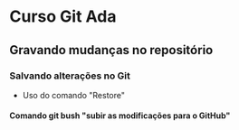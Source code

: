 # Curso Git Ada

## Gravando mudanças no repositório

### Salvando alterações no Git


* Uso do comando "Restore"

#### Comando git bush "subir as modificações para o GitHub"
